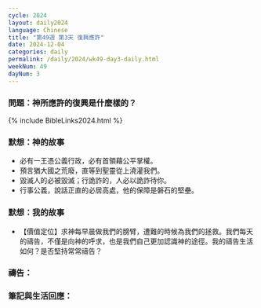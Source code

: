 ```yaml
---
cycle: 2024
layout: daily2024
language: Chinese
title: "第49週 第3天 復興應許"
date: 2024-12-04
categories: daily
permalink: /daily/2024/wk49-day3-daily.html
weekNum: 49
dayNum: 3
---
```


### 問題：神所應許的復興是什麼樣的？
 
{% include BibleLinks2024.html %}

### 默想：神的故事
+ 必有一王憑公義行政，必有首領藉公平掌權。
+ 預言猶大國之荒廢，直等到聖靈從上澆灌我們。
+ 毀滅人的必被毀滅；行詭詐的，人必以詭詐待你。
+ 行事公義，說話正直的必居高處，他的保障是磐石的堅壘。

### 默想：我的故事
+ 【價值定位】求神每早晨做我們的膀臂，遭難的時候為我們的拯救。我們每天的禱告，不僅是向神的呼求，也是我們自己更加認識神的途徑。我的禱告生活如何？是否堅持常常禱告？

### 禱告：

### 筆記與生活回應：
